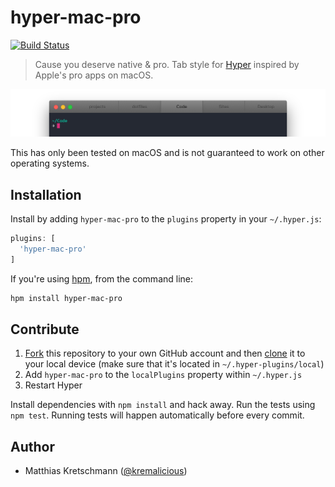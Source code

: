 # hyper-mac-pro

[![Build Status](https://travis-ci.org/kremalicious/hyper-mac-pro.svg?branch=master)](https://travis-ci.org/kremalicious/hyper-mac-pro)

> Cause you deserve native & pro. Tab style for [Hyper](https://hyper.is/) inspired by Apple's pro apps on macOS.

![Screenshot](hyper-mac-pro.png)

This has only been tested on macOS and is not guaranteed to work on other operating systems.

## Installation

Install by adding `hyper-mac-pro` to the `plugins` property in your `~/.hyper.js`:

```js
plugins: [
  'hyper-mac-pro'
]
```

If you're using [hpm](https://github.com/zeit/hpm), from the command line:

```bash
hpm install hyper-mac-pro
```

## Contribute

1. [Fork](https://help.github.com/articles/fork-a-repo/) this repository to your own GitHub account and then [clone](https://help.github.com/articles/cloning-a-repository/) it to your local device (make sure that it's located in `~/.hyper-plugins/local`)
2. Add `hyper-mac-pro` to the `localPlugins` property within `~/.hyper.js`
3. Restart Hyper

Install dependencies with `npm install` and hack away. Run the tests using `npm test`. Running tests will happen automatically before every commit.

## Author

- Matthias Kretschmann ([@kremalicious](https://twitter.com/kremalicious))